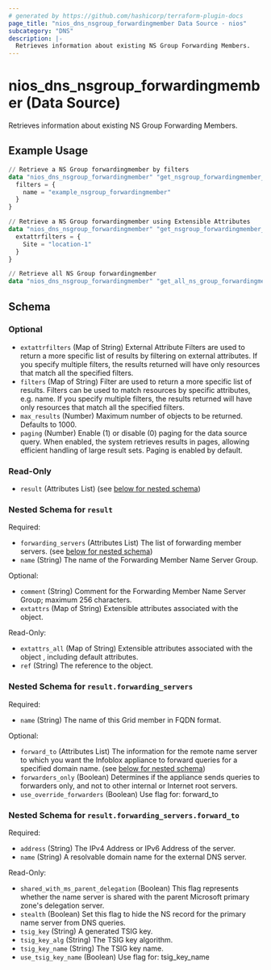 ```yaml
---
# generated by https://github.com/hashicorp/terraform-plugin-docs
page_title: "nios_dns_nsgroup_forwardingmember Data Source - nios"
subcategory: "DNS"
description: |-
  Retrieves information about existing NS Group Forwarding Members.
---
```


# nios_dns_nsgroup_forwardingmember (Data Source)

Retrieves information about existing NS Group Forwarding Members.

## Example Usage

```terraform
// Retrieve a NS Group forwardingmember by filters
data "nios_dns_nsgroup_forwardingmember" "get_nsgroup_forwardingmember_using_filters" {
  filters = {
    name = "example_nsgroup_forwardingmember"
  }
}

// Retrieve a NS Group forwardingmember using Extensible Attributes
data "nios_dns_nsgroup_forwardingmember" "get_nsgroup_forwardingmember_using_extensible_attributes" {
  extattrfilters = {
    Site = "location-1"
  }
}

// Retrieve all NS Group forwardingmember
data "nios_dns_nsgroup_forwardingmember" "get_all_ns_group_forwardingmembers" {}
```

<!-- schema generated by tfplugindocs -->
## Schema

### Optional

- `extattrfilters` (Map of String) External Attribute Filters are used to return a more specific list of results by filtering on external attributes. If you specify multiple filters, the results returned will have only resources that match all the specified filters.
- `filters` (Map of String) Filter are used to return a more specific list of results. Filters can be used to match resources by specific attributes, e.g. name. If you specify multiple filters, the results returned will have only resources that match all the specified filters.
- `max_results` (Number) Maximum number of objects to be returned. Defaults to 1000.
- `paging` (Number) Enable (1) or disable (0) paging for the data source query. When enabled, the system retrieves results in pages, allowing efficient handling of large result sets. Paging is enabled by default.

### Read-Only

- `result` (Attributes List) (see [below for nested schema](#nestedatt--result))

<a id="nestedatt--result"></a>
### Nested Schema for `result`

Required:

- `forwarding_servers` (Attributes List) The list of forwarding member servers. (see [below for nested schema](#nestedatt--result--forwarding_servers))
- `name` (String) The name of the Forwarding Member Name Server Group.

Optional:

- `comment` (String) Comment for the Forwarding Member Name Server Group; maximum 256 characters.
- `extattrs` (Map of String) Extensible attributes associated with the object.

Read-Only:

- `extattrs_all` (Map of String) Extensible attributes associated with the object , including default attributes.
- `ref` (String) The reference to the object.

<a id="nestedatt--result--forwarding_servers"></a>
### Nested Schema for `result.forwarding_servers`

Required:

- `name` (String) The name of this Grid member in FQDN format.

Optional:

- `forward_to` (Attributes List) The information for the remote name server to which you want the Infoblox appliance to forward queries for a specified domain name. (see [below for nested schema](#nestedatt--result--forwarding_servers--forward_to))
- `forwarders_only` (Boolean) Determines if the appliance sends queries to forwarders only, and not to other internal or Internet root servers.
- `use_override_forwarders` (Boolean) Use flag for: forward_to

<a id="nestedatt--result--forwarding_servers--forward_to"></a>
### Nested Schema for `result.forwarding_servers.forward_to`

Required:

- `address` (String) The IPv4 Address or IPv6 Address of the server.
- `name` (String) A resolvable domain name for the external DNS server.

Read-Only:

- `shared_with_ms_parent_delegation` (Boolean) This flag represents whether the name server is shared with the parent Microsoft primary zone's delegation server.
- `stealth` (Boolean) Set this flag to hide the NS record for the primary name server from DNS queries.
- `tsig_key` (String) A generated TSIG key.
- `tsig_key_alg` (String) The TSIG key algorithm.
- `tsig_key_name` (String) The TSIG key name.
- `use_tsig_key_name` (Boolean) Use flag for: tsig_key_name
